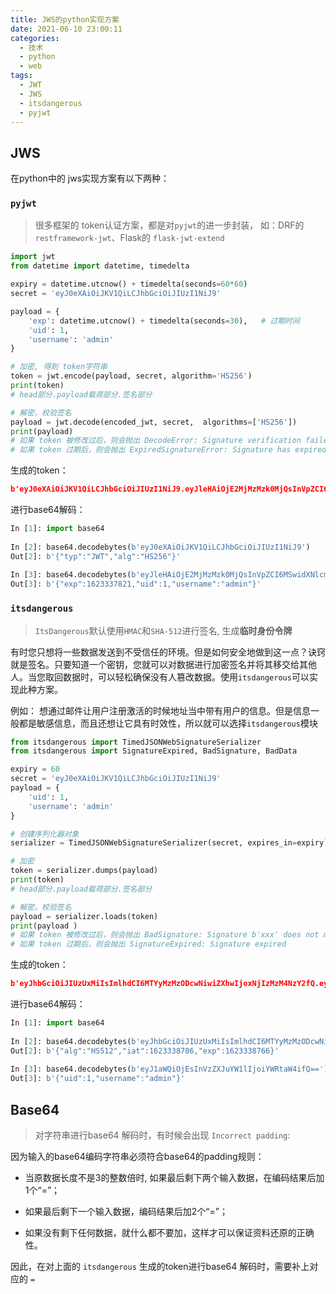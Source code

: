 ```yaml
---
title: JWS的python实现方案
date: 2021-06-10 23:00:11
categories:
  - 技术
  - python
  - web
tags:
  - JWT
  - JWS
  - itsdangerous
  - pyjwt
---
```


## JWS

在python中的 jws实现方案有以下两种：

### `pyjwt`

>   很多框架的 token认证方案，都是对`pyjwt`的进一步封装， 如：DRF的 `restframework-jwt`、Flask的 `flask-jwt-extend`

```python
import jwt
from datetime import datetime, timedelta

expiry = datetime.utcnow() + timedelta(seconds=60*60)
secret = 'eyJ0eXAiOiJKV1QiLCJhbGciOiJIUzI1NiJ9'

payload = {
    'exp': datetime.utcnow() + timedelta(seconds=30),   # 过期时间
    'uid': 1,
    'username': 'admin'
}

# 加密, 得到 token字符串
token = jwt.encode(payload, secret, algorithm='HS256')
print(token)
# head部分.payload载荷部分.签名部分

# 解密，校验签名
payload = jwt.decode(encoded_jwt, secret,  algorithms=['HS256'])
print(payload)
# 如果 token 被修改过后，则会抛出 DecodeError: Signature verification failed
# 如果 token 过期后，则会抛出 ExpiredSignatureError: Signature has expired
```

生成的token：

```json
b'eyJ0eXAiOiJKV1QiLCJhbGciOiJIUzI1NiJ9.eyJleHAiOjE2MjMzMzk0MjQsInVpZCI6MSwidXNlcm5hbWUiOiJhZG1pbiJ9.c__sgvA9VOv54T1R5Nm8Z4scFBMEgHo46xVF3PxtaRw'
```

进行base64解码：

```python
In [1]: import base64
    
In [2]: base64.decodebytes(b'eyJ0eXAiOiJKV1QiLCJhbGciOiJIUzI1NiJ9')
Out[2]: b'{"typ":"JWT","alg":"HS256"}'
    
In [3]: base64.decodebytes(b'eyJleHAiOjE2MjMzMzk0MjQsInVpZCI6MSwidXNlcm5hbWUiOiJhZG1pbiJ9')
Out[3]: b'{"exp":1623337821,"uid":1,"username":"admin"}' 
```

###  `itsdangerous`

>   `ItsDangerous`默认使用`HMAC`和`SHA-512`进行签名, 生成**临时身份令牌**

有时您只想将一些数据发送到不受信任的环境。但是如何安全地做到这一点？诀窍就是签名。只要知道一个密钥，您就可以对数据进行加密签名并将其移交给其他人。当您取回数据时，可以轻松确保没有人篡改数据。使用`itsdangerous`可以实现此种方案。

例如： 想通过邮件让用户注册激活的时候地址当中带有用户的信息。但是信息一般都是敏感信息，而且还想让它具有时效性，所以就可以选择`itsdangerous`模块

```python
from itsdangerous import TimedJSONWebSignatureSerializer
from itsdangerous import SignatureExpired, BadSignature, BadData

expiry = 60
secret = 'eyJ0eXAiOiJKV1QiLCJhbGciOiJIUzI1NiJ9'
payload = {
    'uid': 1,
    'username': 'admin'
}

# 创建序列化器对象
serializer = TimedJSONWebSignatureSerializer(secret, expires_in=expiry)

# 加密
token = serializer.dumps(payload)
print(token)
# head部分.payload载荷部分.签名部分

# 解密，校验签名
payload = serializer.loads(token)
print(payload )
# 如果 token 被修改过后，则会抛出 BadSignature: Signature b'xxx' does not match
# 如果 token 过期后，则会抛出 SignatureExpired: Signature expired
```

生成的token：

```json
b'eyJhbGciOiJIUzUxMiIsImlhdCI6MTYyMzMzODcwNiwiZXhwIjoxNjIzMzM4NzY2fQ.eyJ1aWQiOjEsInVzZXJuYW1lIjoiYWRtaW4ifQ._cpzkgKX-u7w8r57BGbwMHEg-EkHdJKjC74x_gPvrSGkPq5mrjmAXWFMSit0l_RGV-DzUJA09kEL6uX-ReCL0g'
```

进行base64解码：

```python
In [1]: import base64
    
In [2]: base64.decodebytes(b'eyJhbGciOiJIUzUxMiIsImlhdCI6MTYyMzMzODcwNiwiZXhwIjoxNjIzMzM4NzY2fQ==')
Out[2]: b'{"alg":"HS512","iat":1623338706,"exp":1623338766}'
    
In [3]: base64.decodebytes(b'eyJ1aWQiOjEsInVzZXJuYW1lIjoiYWRtaW4ifQ==')
Out[3]: b'{"uid":1,"username":"admin"}' 
```

## Base64

>   对字符串进行base64 解码时，有时候会出现 `Incorrect padding`:

因为输入的base64编码字符串必须符合base64的padding规则：

-   当原数据长度不是3的整数倍时, 如果最后剩下两个输入数据，在编码结果后加1个“=”；

-   如果最后剩下一个输入数据，编码结果后加2个“=”；

-   如果没有剩下任何数据，就什么都不要加，这样才可以保证资料还原的正确性。

因此，在对上面的 `itsdangerous` 生成的token进行base64 解码时，需要补上对应的 `=`

